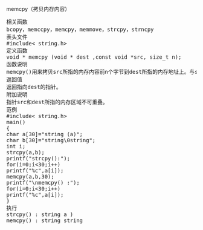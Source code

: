 memcpy（拷贝内存内容）
<pre>相关函数
bcopy，memccpy，memcpy，memmove，strcpy，strncpy
表头文件
#include< string.h>
定义函数
void * memcpy (void * dest ,const void *src, size_t n);
函数说明
memcpy()用来拷贝src所指的内存内容前n个字节到dest所指的内存地址上。与strcpy()不同的是，memcpy()会完整的复制n个字节，不会因为遇到字符串结束'\0'而结束。
返回值
返回指向dest的指针。
附加说明
指针src和dest所指的内存区域不可重叠。
范例
#include< string.h>
main()
{
char a[30]="string (a)";
char b[30]="string\0string";
int i;
strcpy(a,b);
printf("strcpy():");
for(i=0;i<30;i++)
printf("%c",a[i]);
memcpy(a,b,30);
printf("\nmemcpy() :");
for(i=0;i<30;i++)
printf("%c",a[i]);
}
执行
strcpy() : string a )
memcpy() : string string</pre>